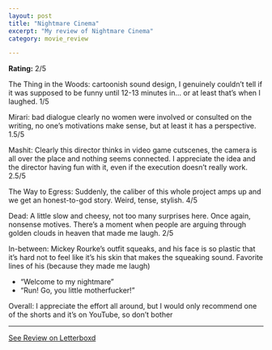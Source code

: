 ```yaml
---
layout: post
title: "Nightmare Cinema"
excerpt: "My review of Nightmare Cinema"
category: movie_review

---
```


**Rating:** 2/5

The Thing in the Woods: cartoonish sound design, I genuinely couldn’t tell if it was supposed to be funny until 12-13 minutes in... or at least that’s when I laughed. 1/5

Mirari: bad dialogue clearly no women were involved or consulted on the writing, no one’s motivations make sense, but at least it has a perspective. 1.5/5

Mashit: Clearly this director thinks in video game cutscenes, the camera is all over the place and nothing seems connected. I appreciate the idea and the director having fun with it, even if the execution doesn’t really work. 2.5/5

The Way to Egress: Suddenly, the caliber of this whole project amps up and we get an honest-to-god story. Weird, tense, stylish. 4/5

Dead: A little slow and cheesy, not too many surprises here. Once again, nonsense motives. There’s a moment when people are arguing through golden clouds in heaven that made me laugh. 2/5

In-between: Mickey Rourke’s outfit squeaks, and his face is so plastic that it’s hard not to feel like it’s his skin that makes the squeaking sound. Favorite lines of his (because they made me laugh)
- “Welcome to my nightmare”
- “Run! Go, you little motherfucker!”

Overall: I appreciate the effort all around, but I would only recommend one of the shorts and it’s on YouTube, so don’t bother

<hr>

[See Review on Letterboxd](https://boxd.it/1nBAqD)
